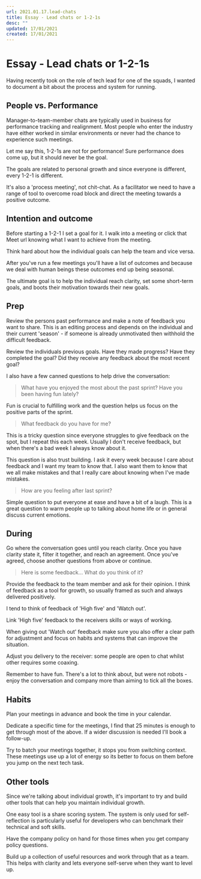 ```yaml
---
url: 2021.01.17.lead-chats
title: Essay - Lead chats or 1-2-1s
desc: ""
updated: 17/01/2021
created: 17/01/2021
---
```


# Essay - Lead chats or 1-2-1s

Having recently took on the role of tech lead for one of the squads, I wanted to document a bit about the process and system for running.

## People vs. Performance

Manager-to-team-member chats are typically used in business for performance tracking and realignment. Most people who enter the industry have either worked in similar environments or never had the chance to experience such meetings.

Let me say this, 1-2-1s are not for performance! Sure performance does come up, but it should never be the goal.

The goals are related to personal growth and since everyone is different, every 1-2-1 is different.

It's also a 'process meeting', not chit-chat. As a facilitator we need to have a range of tool to overcome road block and direct the meeting towards a positive outcome.

## Intention and outcome

Before starting a 1-2-1 I set a goal for it. I walk into a meeting or click that Meet url knowing what I want to achieve from the meeting.

Think hard about how the individual goals can help the team and vice versa.

After you've run a few meetings you'll have a list of outcomes and because we deal with human beings these outcomes end up being seasonal.

The ultimate goal is to help the individual reach clarity, set some short-term goals, and boots their motivation towards their new goals.

## Prep

Review the persons past performance and make a note of feedback you want to share. This is an editing process and depends on the individual and their current 'season' - if someone is already unmotivated then withhold the difficult feedback.

Review the individuals previous goals. Have they made progress? Have they completed the goal? Did they receive any feedback about the most recent goal?

I also have a few canned questions to help drive the conversation:

> What have you enjoyed the most about the past sprint? Have you been having fun lately?

Fun is crucial to fulfilling work and the question helps us focus on the positive parts of the sprint.

> What feedback do you have for me?

This is a tricky question since everyone struggles to give feedback on the spot, but I repeat this each week. Usually I don't receive feedback, but when there's a bad week I always know about it.

This question is also trust building. I ask it every week because I care about feedback and I want my team to know that. I also want them to know that we all make mistakes and that I really care about knowing when I've made mistakes.

> How are you feeling after last sprint?

Simple question to put everyone at ease and have a bit of a laugh. This is a great question to warm people up to talking about home life or in general discuss current emotions.

## During

Go where the conversation goes until you reach clarity. Once you have clarity state it, filter it together, and reach an agreement. Once you've agreed, choose another questions from above or continue.

> Here is some feedback... What do you think of it?

Provide the feedback to the team member and ask for their opinion. I think of feedback as a tool for growth, so usually framed as such and always delivered positively.

I tend to think of feedback of 'High five' and 'Watch out'.

Link 'High five' feedback to the receivers skills or ways of working.

When giving out 'Watch out' feedback make sure you also offer a clear path for adjustment and focus on habits and systems that can improve the situation.

Adjust you delivery to the receiver: some people are open to chat whilst other requires some coaxing.

Remember to have fun. There's a lot to think about, but were not robots - enjoy the conversation and company more than aiming to tick all the boxes.

## Habits

Plan your meetings in advance and book the time in your calendar.

Dedicate a specific time for the meetings, I find that 25 minutes is enough to get through most of the above. If a wider discussion is needed I'll book a follow-up.

Try to batch your meetings together, it stops you from switching context. These meetings use up a lot of energy so its better to focus on them before you jump on the next tech task.

## Other tools

Since we're talking about individual growth, it's important to try and build other tools that can help you maintain individual growth.

One easy tool is a share scoring system. The system is only used for self-reflection is particularly useful for developers who can benchmark their technical and soft skills.

Have the company policy on hand for those times when you get company policy questions.

Build up a collection of useful resources and work through that as a team. This helps with clarity and lets everyone self-serve when they want to level up.

